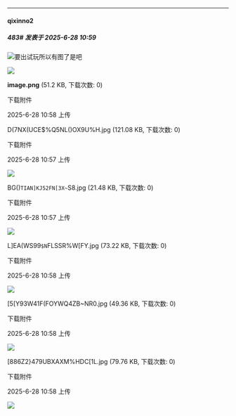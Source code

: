 ﻿
*****

####  qixinno2  
##### 483#       发表于 2025-6-28 10:59

<img src="https://static.stage1st.com/image/smiley/face2017/067.png" referrerpolicy="no-referrer">要出试玩所以有图了是吧

<img src="https://img.stage1st.com/forum/202506/28/105837s9iygeywfyigrgsa.png" referrerpolicy="no-referrer">

<strong>image.png</strong> (51.2 KB, 下载次数: 0)

下载附件

2025-6-28 10:58 上传

D(7NX(UCE$%Q5NL()OX9U%H.jpg
(121.08 KB, 下载次数: 0)

下载附件

2025-6-28 10:57 上传

<img src="https://img.stage1st.com/forum/202506/28/105752zpvyiym2htgivgtq.jpg" referrerpolicy="no-referrer">

BG()`TIAN]KJ52FN[3X~`S8.jpg
(21.48 KB, 下载次数: 0)

下载附件

2025-6-28 10:57 上传

<img src="https://img.stage1st.com/forum/202506/28/105759facfumamyvefsf5e.jpg" referrerpolicy="no-referrer">

L]EA(WS99`$N`FLSSR%W[FY.jpg
(73.22 KB, 下载次数: 0)

下载附件

2025-6-28 10:58 上传

<img src="https://img.stage1st.com/forum/202506/28/105804vrtnj46s0zbx3jt8.jpg" referrerpolicy="no-referrer">

[5[Y93W41F(FOYWQ4ZB~NR0.jpg
(49.36 KB, 下载次数: 0)

下载附件

2025-6-28 10:58 上传

<img src="https://img.stage1st.com/forum/202506/28/105809xgvma42lvebb4aia.jpg" referrerpolicy="no-referrer">

[886Z2}479UBXAXM%HDC[1L.jpg
(79.76 KB, 下载次数: 0)

下载附件

2025-6-28 10:58 上传

<img src="https://img.stage1st.com/forum/202506/28/105817t7ku6m6ubk7j7hjd.jpg" referrerpolicy="no-referrer">

